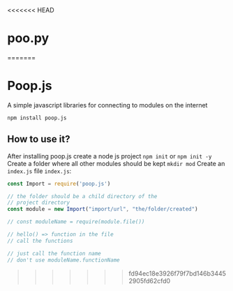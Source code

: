 <<<<<<< HEAD
# poo.py
=======
# Poop.js
A simple javascript libraries for connecting to modules on the internet

`npm install poop.js`

## How to use it?
After installing poop.js create a node js project
`npm init` or `npm init -y`
Create a folder where all other modules should be kept
`mkdir mod`
Create an `index.js` file
`index.js`:
```javascript
const Import = require('poop.js')

// the folder should be a child directory of the 
// project directory
const module = new Import("import/url", "the/folder/created")

// const moduleName = require(module.file())

// hello() => function in the file
// call the functions

// just call the function name
// don't use moduleName.functionName
```
>>>>>>> fd94ec18e3926f79f7bd146b34452905fd62cfd0

